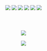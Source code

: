 <div align="center">


  <!-- 뱃지 -->

  <img src="https://img.shields.io/badge/Python-3776AB?style=flat&logo=Python&logoColor=white" />
  <img src="https://img.shields.io/badge/HTML5-E34F26?style=flat&logo=HTML5&logoColor=white" />
  <img src="https://img.shields.io/badge/CSS3-1572B6?style=flat&logo=CSS3&logoColor=white" />
  <img src="https://img.shields.io/badge/JavaScript-F7DF1E?style=flat&logo=JavaScript&logoColor=black" />
  <img src="https://img.shields.io/badge/React-61DAFB?style=flat&logo=React&logoColor=white" />
  <img src="https://img.shields.io/badge/Flutter-02569B?style=flat&logo=Flutter&logoColor=white" />

<br><br>

  <!-- GitHub 통계 -->


  <img src="https://github-readme-stats.vercel.app/api/top-langs/?username=sefdcrxe&layout=compact" /><br><br>
  <img src="https://github-readme-stats.vercel.app/api?username=sefdcrxe&show_icons=true" />


</div>
